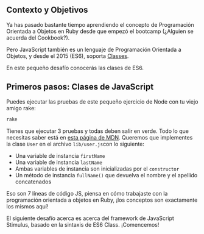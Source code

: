 ## Contexto y Objetivos

Ya has pasado bastante tiempo aprendiendo el concepto de Programación Orientada a Objetos en Ruby desde que empezó el bootcamp (¿Alguien se acuerda del Cookbook?).

Pero JavaScript también es un lenguaje de Programación Orientada a Objetos, y desde el 2015 (ES6), soporta [Classes](https://developer.mozilla.org/en-US/docs/Web/JavaScript/Reference/Classes).

En este pequeño desafío conocerás las clases de ES6.

## Primeros pasos: Clases de JavaScript

Puedes ejecutar las pruebas de este pequeño ejercicio de Node con tu viejo amigo rake:

```bash
rake
```

Tienes que ejecutar 3 pruebas y todas deben salir en verde. Todo lo que necesitas saber está en [esta página de MDN](https://developer.mozilla.org/en-US/docs/Web/JavaScript/Reference/Classes). Queremos que implementes la clase `User` en el archivo `lib/user.js`con lo siguiente:

- Una variable de instancia `firstName`
- Una variable de instancia `lastName`
- Ambas variables de instancia son inicializadas por el `constructor`
- Un método de instancia `fullName()` que devuelva el nombre y el apellido concatenados

Eso son 7 líneas de código JS, piensa en cómo trabajaste con la programación orientada a objetos en Ruby, ¡los conceptos son exactamente los mismos aquí!

El siguiente desafío acerca es acerca del framework de JavaScript Stimulus, basado en la sintaxis de ES6 Class. ¡Comencemos!
